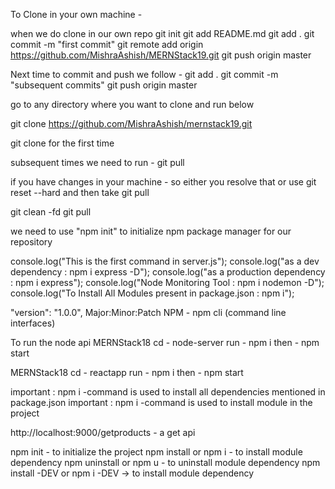To Clone in your own machine -

when we do clone in our own repo 
git init 
git add README.md 
git add . 
git commit -m "first commit" 
git remote add origin https://github.com/MishraAshish/MERNStack19.git <use your own repo for committing data>
git push origin master

Next time to commit and push we follow - 
git add . 
git commit -m "subsequent commits" 
git push origin master

go to any directory where you want to clone and run below

git clone https://github.com/MishraAshish/mernstack19.git

git clone for the first time

subsequent times we need to run - git pull

if you have changes in your machine - so either you resolve that or use git reset --hard and then take git pull

git clean -fd git pull


we need to use "npm init" to initialize npm package manager for our repository

console.log("This is the first command in server.js"); 
console.log("as a dev dependency : npm i express -D"); 
console.log("as a production dependency : npm i express"); 
console.log("Node Monitoring Tool : npm i nodemon -D"); 
console.log("To Install All Modules present in package.json : npm i");

"version": "1.0.0", Major:Minor:Patch NPM - npm cli (command line interfaces)

To run the node api MERNStack18 cd - node-server run - npm i then - npm start

MERNStack18 cd - reactapp run - npm i then - npm start

important : npm i -command is used to install all dependencies mentioned in package.json important : npm i -command is used to install module in the project

http://localhost:9000/getproducts - a get api

npm init - to initialize the project npm install or npm i - to install module dependency npm uninstall or npm u - to uninstall module dependency npm install -DEV or npm i -DEV -> to install module dependency